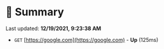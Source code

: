 # 📖 Summary
Last updated: **12/19/2021, 9:23:38 AM**

- `GET` [https://google.com](https://google.com) - **Up** (125ms)
